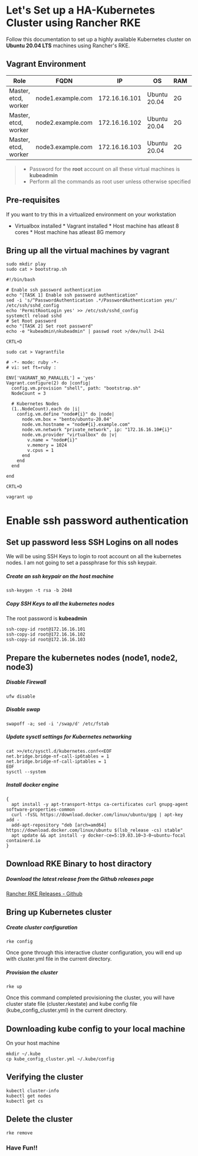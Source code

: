 # Let's Set up a HA-Kubernetes Cluster using Rancher RKE
Follow this documentation to set up a highly available Kubernetes cluster on __Ubuntu 20.04 LTS__ machines using Rancher's RKE.

## Vagrant Environment
|Role|FQDN|IP|OS|RAM|CPU|
|----|----|----|----|----|----|
|Master, etcd, worker|node1.example.com|172.16.16.101|Ubuntu 20.04|2G|2|
|Master, etcd, worker|node2.example.com|172.16.16.102|Ubuntu 20.04|2G|2|
|Master, etcd, worker|node3.example.com|172.16.16.103|Ubuntu 20.04|2G|2|

> * Password for the **root** account on all these virtual machines is **kubeadmin**
> * Perform all the commands as root user unless otherwise specified

## Pre-requisites
If you want to try this in a virtualized environment on your workstation
* Virtualbox installed * Vagrant installed * Host machine has atleast 8 cores * Host machine has atleast 8G memory

## Bring up all the virtual machines by vagrant


```
sudo mkdir play
sudo cat > bootstrap.sh
```

```
#!/bin/bash

# Enable ssh password authentication
echo "[TASK 1] Enable ssh password authentication"
sed -i 's/^PasswordAuthentication .*/PasswordAuthentication yes/' /etc/ssh/sshd_config
echo 'PermitRootLogin yes' >> /etc/ssh/sshd_config
systemctl reload sshd
# Set Root password
echo "[TASK 2] Set root password"
echo -e "kubeadmin\nkubeadmin" | passwd root >/dev/null 2>&1

```

```
CRTL+D
```


```
sudo cat > Vagrantfile

```


```
# -*- mode: ruby -*-
# vi: set ft=ruby :

ENV['VAGRANT_NO_PARALLEL'] = 'yes'
Vagrant.configure(2) do |config|
  config.vm.provision "shell", path: "bootstrap.sh"
  NodeCount = 3

  # Kubernetes Nodes
  (1..NodeCount).each do |i|
    config.vm.define "node#{i}" do |node|
      node.vm.box = "bento/ubuntu-20.04"
      node.vm.hostname = "node#{i}.example.com"
      node.vm.network "private_network", ip: "172.16.16.10#{i}"
      node.vm.provider "virtualbox" do |v|
        v.name = "node#{i}"
        v.memory = 1024
        v.cpus = 1
      end
    end
  end

end

```
```
CRTL+D
```

```
vagrant up
```



# Enable ssh password authentication
## Set up password less SSH Logins on all nodes
We will be using SSH Keys to login to root account on all the kubernetes nodes. I am not going to set a passphrase for this ssh keypair.
##### Create an ssh keypair on the host machine
```
ssh-keygen -t rsa -b 2048
```
##### Copy SSH Keys to all the kubernetes nodes
The root password is **kubeadmin**
```
ssh-copy-id root@172.16.16.101
ssh-copy-id root@172.16.16.102
ssh-copy-id root@172.16.16.103
```

## Prepare the kubernetes nodes (node1, node2, node3)
##### Disable Firewall
```
ufw disable
```
##### Disable swap
```
swapoff -a; sed -i '/swap/d' /etc/fstab
```
##### Update sysctl settings for Kubernetes networking
```
cat >>/etc/sysctl.d/kubernetes.conf<<EOF
net.bridge.bridge-nf-call-ip6tables = 1
net.bridge.bridge-nf-call-iptables = 1
EOF
sysctl --system
```
##### Install docker engine
```
{
  apt install -y apt-transport-https ca-certificates curl gnupg-agent software-properties-common
  curl -fsSL https://download.docker.com/linux/ubuntu/gpg | apt-key add -
  add-apt-repository "deb [arch=amd64] https://download.docker.com/linux/ubuntu $(lsb_release -cs) stable"
  apt update && apt install -y docker-ce=5:19.03.10~3-0~ubuntu-focal containerd.io
}
```
## Download RKE Binary to host diractory
##### Download the latest release from the Github releases page
[Rancher RKE Releases - Github](https://github.com/rancher/rke/releases)



## Bring up Kubernetes cluster
##### Create cluster configuration
```
rke config
```
Once gone through this interactive cluster configuration, you will end up with cluster.yml file in the current directory.

##### Provision the cluster
```
rke up
```
Once this command completed provisioning the cluster, you will have cluster state file (cluster.rkestate) and kube config file (kube_config_cluster.yml) in the current directory.

## Downloading kube config to your local machine
On your host machine
```
mkdir ~/.kube
cp kube_config_cluster.yml ~/.kube/config
```

## Verifying the cluster
```
kubectl cluster-info
kubectl get nodes
kubectl get cs
```

## Delete the cluster
```
rke remove
```

### Have Fun!!
